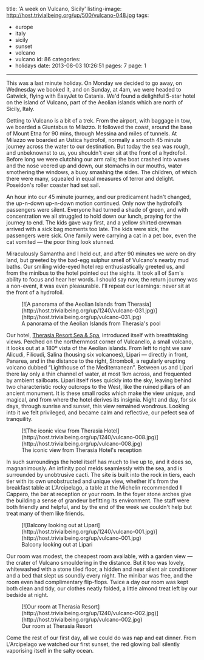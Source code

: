 title: 'A week on Vulcano, Sicily'
listing-image: http://host.trivialbeing.org/up/500/vulcano-048.jpg
tags:
  - europe
  - italy
  - sicily
  - sunset
  - volcano
  - vulcano
id: 86
categories:
  - holidays
date: 2013-08-03 10:26:51
pages: 7
page: 1
---

This was a last minute holiday. On Monday we decided to go away, on Wednesday we booked it, and on Sunday, at 4am, we were headed to Gatwick, flying with EasyJet to Catania. We'd found a delightful 5-star hotel on the island of Vulcano, part of the Aeolian islands which are north of Sicily, Italy.

Getting to Vulcano is a bit of a trek. From the airport, with baggage in tow, we boarded a Giuntabus to Milazzo. It followed the coast, around the base of Mount Etna for 90 mins, through Messina and miles of tunnels. At Milazzo we boarded an Ustica hydrofoil, normally a smooth 45 minute journey across the water to our destination. But today the sea was rough, and unbeknownst to us, you shouldn't ever sit at the front of a hydrofoil. Before long we were clutching our arm rails; the boat crashed into waves and the nose veered up and down, our stomachs in our mouths, water smothering the windows, a buoy smashing the sides. The children, of which there were many, squealed in equal measures of terror and delight. Poseidon's roller coaster had set sail.

An hour into our 45 minute journey, and our predicament hadn't changed, the up-n-down up-n-down motion continued. Only now the hydrofoil’s passengers were silent. Everyone had turned a shade of green, and with concentration we all struggled to hold down our lunch, praying for the journey to end. The kids gave way first, and a yellow shirted crewman arrived with a sick bag moments too late. The kids were sick, the passengers were sick. One family were carrying a cat in a pet box, even the cat vomited — the poor thing look stunned.

Miraculously Samantha and I held out, and after 90 minutes we were on dry land, but greeted by the bad-egg sulphur smell of Vulcano's nearby mud baths. Our smiling wide-eyed hotel rep enthusiastically greeted us, and from the minibus to the hotel pointed out the sights. It took all of Sam's ability to focus and hear her words. I should say now, the return journey was a non-event, it was even pleasurable. I'll repeat our learnings: never sit at the front of a hydrofoil.

<figure class="generated-figure generated-figure--retina generated-figure--620 generated-figure--landscape">[![A panorama of the Aeolian Islands from Therasia](http://host.trivialbeing.org/up/1240/vulcano-031.jpg)](http://host.trivialbeing.org/up/vulcano-031.jpg)<figcaption class="generated-figure-caption">A panorama of the Aeolian Islands from Therasia's pool</figcaption></figure>

Our hotel, [Therasia Resort Sea & Spa](http://www.tripadvisor.co.uk/Hotel_Review-g642173-d628059-Reviews-Therasia_Resort-Isola_Vulcano_Aeolian_Islands_Islands_of_Sicily_Sicily.html), introduced itself with breathtaking views. Perched on the northernmost corner of Vulcanello, a small volcano, it looks out at a 180º vista of the Aeolian islands. From left to right we saw Alicudi, Filicudi, Salina (housing six volcanoes), Lipari — directly in front, Panarea, and in the distance to the right, Stromboli, a regularly erupting volcano dubbed “Lighthouse of the Mediterranean”. Between us and Lipari there lay only a thin channel of water, at most 1km across, and frequented by ambient sailboats. Lipari itself rises quickly into the sky, leaving behind two characteristic rocky outcrops to the West, like the ruined pillars of an ancient monument. It is these small rocks which make the view unique, and magical, and from where the hotel derives its insignia. Night and day, for six days, through sunrise and sunset, this view remained wondrous. Looking into it we felt privileged, and became calm and reflective, our pefect sea of tranquility.

<figure class="generated-figure generated-figure--retina generated-figure--620 generated-figure--portrait">[![The iconic view from Therasia Hotel](http://host.trivialbeing.org/up/1240/vulcano-008.jpg)](http://host.trivialbeing.org/up/vulcano-008.jpg)<figcaption class="generated-figure-caption">The iconic view from Therasia Hotel's reception</figcaption></figure>

In such surroundings the hotel itself has much to live up to, and it does so, magnanimously. An infinity pool melds seamlessly with the sea, and is surrounded by unobtrusive cacti. The site is built into the rock in tiers, each tier with its own unobstructed and unique view, whether it's from the breakfast table at L'Arcipelago, a table at the Michelin recommended Il Cappero, the bar at reception or your room. In the foyer stone arches give the building a sense of grandeur befitting its environment. The staff were both friendly and helpful, and by the end of the week we couldn't help but treat many of them like friends.

<figure class="generated-figure generated-figure--retina generated-figure--620 generated-figure--landscape">[![Balcony looking out at Lipari](http://host.trivialbeing.org/up/1240/vulcano-001.jpg)](http://host.trivialbeing.org/up/vulcano-001.jpg)<figcaption class="generated-figure-caption">Balcony looking out at Lipari</figcaption></figure>

Our room was modest, the cheapest room available, with a garden view — the crater of Vulcano smouldering in the distance. But it too was lovely, whitewashed with a stone tiled floor, a hidden and near silent air conditioner and a bed that slept us soundly every night. The minibar was free, and the room even had complimentary flip-flops. Twice a day our room was kept both clean and tidy, our clothes neatly folded, a little almond treat left by our bedside at night.

<figure class="generated-figure generated-figure--retina generated-figure--620 generated-figure--landscape">[![Our room at Therasia Resort](http://host.trivialbeing.org/up/1240/vulcano-002.jpg)](http://host.trivialbeing.org/up/vulcano-002.jpg)<figcaption class="generated-figure-caption">Our room at Therasia Resort</figcaption></figure>

Come the rest of our first day, all we could do was nap and eat dinner. From L'Arcipelago we watched our first sunset, the red glowing ball silently vaporising itself in the salty ocean.
